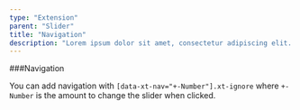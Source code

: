 ```yaml
---
type: "Extension"
parent: "Slider"
title: "Navigation"
description: "Lorem ipsum dolor sit amet, consectetur adipiscing elit. Nunc tempus laoreet leo sit amet iaculis."
---
```


###Navigation

You can add navigation with `[data-xt-nav="+-Number"].xt-ignore` where `+-Number` is the amount to change the slider when clicked.

<script type="text/plain" class="language-markup">
  <button type="button" class="btn xt-ignore" data-xt-nav="-1" title="Previous slide">
    <span class="icon-xt--chevron-left"></span>
  </button>
  <button type="button" class="btn xt-ignore" data-xt-nav="1" title="Next slide">
    <span class="icon-xt--chevron-right"></span>
  </button>
</script>

<demo>
  <demovanilla src="inline/core/slider/navigation">
  </demovanilla>
</demo>
